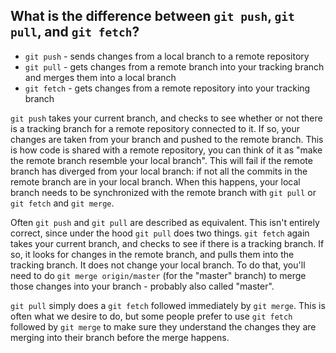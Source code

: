 ## What is the difference between `git push`, `git pull`, and `git fetch`?

- `git push` - sends changes from a local branch to a remote repository
- `git pull` - gets changes from a remote branch into your tracking branch and merges them into a local branch
- `git fetch` - gets changes from a remote repository into your tracking branch

`git push` takes your current branch, and checks to see whether or not there is a tracking branch for a remote repository connected to it. If so, your changes are taken from your branch and pushed to the remote branch. This is how code is shared with a remote repository, you can think of it as "make the remote branch resemble your local branch". This will fail if the remote branch has diverged from your local branch: if not all the commits in the remote branch are in your local branch. When this happens, your local branch needs to be synchronized with the remote branch with `git pull` or `git fetch` and `git merge`. 

Often `git push` and `git pull` are described as equivalent. This isn't entirely correct, since under the hood `git pull` does two things. `git fetch` again takes your current branch, and checks to see if there is a tracking branch. If so, it looks for changes in the remote branch, and pulls them into the tracking branch. It does not change your local branch. To do that, you'll need to do `git merge origin/master` (for the "master" branch) to merge those changes into your branch - probably also called "master".

`git pull` simply does a `git fetch` followed immediately by `git merge`. This is often what we desire to do, but some people prefer to use `git fetch` followed by `git merge` to make sure they understand the changes they are merging into their branch before the merge happens.

